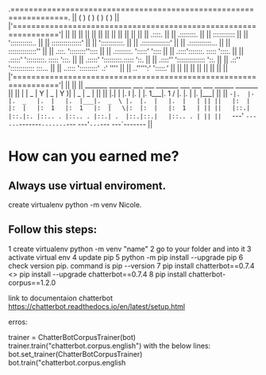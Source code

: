 .==================================================================.
||    ( )              ( )                ( )              ( )    ||
|'================================================================'|
||                                                                ||
||                                                                ||
||                                                                ||
||                                                                ||
||                                                                ||
||                                                                ||
||                                  .::::.                        ||
||                                .::::::::.                      ||
||                                :::::::::::                     ||
||                                ':::::::::::..                  ||
||                                 :::::::::::::::'               ||
||                                  ':::::::::::.                 ||
||                                    .::::::::::::::'            ||
||                                  .:::::::::::...               ||
||                                 ::::::::::::::''               ||
||                     .:::.       '::::::::''::::                ||
||                   .::::::::.      ':::::'  '::::               ||
||                  .::::':::::::.    :::::    '::::.             ||
||                .:::::' ':::::::::. :::::      ':::.            ||
||              .:::::'     ':::::::::.:::::       '::.           ||
||            .::::''         '::::::::::::::       '::.          ||
||           .::''              '::::::::::::         :::...      ||
||        ..::::                  ':::::::::'        .:' ''''     ||
||     ..''''':'                    ':::::.'                      ||
||                                                                ||
||                                                                ||
||                                                                ||
||                                                                ||
|'================================================================'|
||                                                                ||
||  _______ _______ ___ ___ _______ ___ ___  ___ ______  _______  ||
|| |       |   _   |   Y   |   _   |   Y   )|   |   _  \|   _   | ||
|| |.|   | |.  l   |.  |   |.  1___|.  1  / |.  |.  |   |.  |___| ||
|| `-|.  |-|.  _   |.  |   |.  |___|.  _  \ |.  |.  |   |.  |   | ||
||   |:  | |:  |   |:  1   |:  1   |:  |   \|:  |:  |   |:  1   | ||
||   |::.| |::.|:. |::.. . |::.. . |::.| .  |::.|::.|   |::.. . | ||
||   `---' `--- ---`-------`-------`--- ---'`---`--- ---`-------  ||


# How can you earned me?
## Always use virtual enviroment.
  create virtualenv python -m venv Nicole.


## Follow this steps:
1 create virtualenv
	python -m venv "name"
2 go to your folder and into it
3 activate virtual env
4 update pip 
5 python -m pip install --upgrade pip
6 check version pip. command is pip --version
7 pip install chatterbot==0.7.4 <> pip install --upgrade chatterbot==0.7.4
8 pip install chatterbot-corpus==1.2.0


link to documentaion chatterbot 
https://chatterbot.readthedocs.io/en/latest/setup.html


erros:

trainer = ChatterBotCorpusTrainer(bot)
trainer.train("chatterbot.corpus.english")
with the below lines:
bot.set_trainer(ChatterBotCorpusTrainer)
bot.train("chatterbot.corpus.english
 

